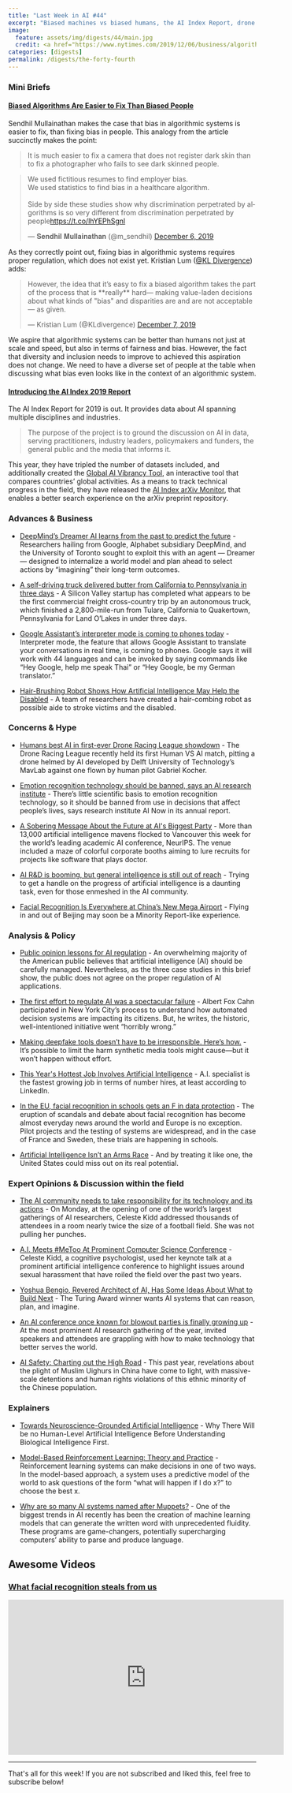 ```yaml
---
title: "Last Week in AI #44"
excerpt: "Biased machines vs biased humans, the AI Index Report, drone racing and more!"
image: 
  feature: assets/img/digests/44/main.jpg
  credit: <a href="https://www.nytimes.com/2019/12/06/business/algorithm-bias-fix.html"> Tim Cook / New York Times
categories: [digests]
permalink: /digests/the-forty-fourth
---
```


### Mini Briefs

#### [Biased Algorithms Are Easier to Fix Than Biased People](https://www.nytimes.com/2019/12/06/business/algorithm-bias-fix.html)

Sendhil Mullainathan makes the case that bias in algorithmic systems is easier to fix, than fixing bias in people. This analogy from the article succinctly makes the point:

> It is much easier to fix a camera that does not register dark skin than to fix a photographer who fails to see dark skinned people.

<blockquote class="twitter-tweet"><p lang="en" dir="ltr">We used fictitious resumes to find employer bias.<br>We used statistics to find bias in a healthcare algorithm. <br><br>Side by side these studies show why discrimination perpetrated by algorithms is so very different from discrimination perpetrated by people<a href="https://t.co/lhYEPhSgnl">https://t.co/lhYEPhSgnl</a></p>&mdash; 𝐒𝐞𝐧𝐝𝐡𝐢𝐥 𝐌𝐮𝐥𝐥𝐚𝐢𝐧𝐚𝐭𝐡𝐚𝐧 (@m_sendhil) <a href="https://twitter.com/m_sendhil/status/1203001552648245249?ref_src=twsrc%5Etfw">December 6, 2019</a></blockquote> <script async src="https://platform.twitter.com/widgets.js" charset="utf-8"></script>

As they correctly point out, fixing bias in algorithmic systems requires proper regulation, which does not exist yet. Kristian Lum ([@KL Divergence](https://twitter.com/KLdivergence/)) adds: 

<blockquote class="twitter-tweet"><p lang="en" dir="ltr">However, the idea that it’s easy to fix a biased algorithm takes the part of the process that is **really** hard— making value-laden decisions about what kinds of &quot;bias&quot; and disparities are and are not acceptable — as given.</p>&mdash; Kristian Lum (@KLdivergence) <a href="https://twitter.com/KLdivergence/status/1203143691168342017?ref_src=twsrc%5Etfw">December 7, 2019</a></blockquote> <script async src="https://platform.twitter.com/widgets.js" charset="utf-8"></script>

We aspire that algorithmic systems can be better than humans not just at scale and speed, but also in terms of fairness and bias. However, the fact that diversity and inclusion needs to improve to achieved this aspiration does not change. We need to have a diverse set of people at the table when discussing what bias even looks like in the context of an algorithmic system.  

#### [Introducing the AI Index 2019 Report](https://hai.stanford.edu/news/introducing-ai-index-2019-report)

The AI Index Report for 2019 is out. It provides data about AI spanning multiple disciplines and industries. 

> The purpose of the project is to ground the discussion on AI in data, serving practitioners, industry leaders, policymakers and funders, the general public and the media that informs it. 

This year, they have tripled the number of datasets included, and additionally created the [Global AI Vibrancy Tool](http://vibrancy.aiindex.org/), an interactive tool that compares countries’ global activities. As a means to track technical progress in the field, they have released the [AI Index arXiv Monitor](http://arxiv.aiindex.org/), that enables a better search experience on the arXiv preprint repository.  

### Advances & Business

* [DeepMind’s Dreamer AI learns from the past to predict the future](https://venturebeat.com/2019/12/10/deepminds-dreamer-ai-uses-the-past-to-predict-the-future/) - Researchers hailing from Google, Alphabet subsidiary DeepMind, and the University of Toronto sought to exploit this with an agent — Dreamer — designed to internalize a world model and plan ahead to select actions by “imagining” their long-term outcomes. 

* [A self-driving truck delivered butter from California to Pennsylvania in three days](https://www.mercurynews.com/a-self-driving-truck-delivered-butter-from-california-to-pennsylvania-in-three-days) - A Silicon Valley startup has completed what appears to be the first commercial freight cross-country trip by an autonomous truck, which finished a 2,800-mile-run from Tulare, California to Quakertown, Pennsylvania for Land O’Lakes in under three days.

* [Google Assistant’s interpreter mode is coming to phones today](https://www.theverge.com/2019/12/12/21010451/google-assistant-interpreter-mode-android-ios-apps) - Interpreter mode, the feature that allows Google Assistant to translate your conversations in real time, is coming to phones. Google says it will work with 44 languages and can be invoked by saying commands like “Hey Google, help me speak Thai” or “Hey Google, be my German translator.”

* [Hair-Brushing Robot Shows How Artificial Intelligence May Help the Disabled](https://fortune.com/2019/12/11/robot-hair-brushing-elderly/) - A team of researchers have created a hair-combing robot as possible aide to stroke victims and the disabled.

### Concerns & Hype

* [Humans best AI in first-ever Drone Racing League showdown](https://thenextweb.com/artificial-intelligence/2019/12/10/humans-best-ai-in-first-ever-drone-racing-league-showdown/) - The Drone Racing League recently held its first Human VS AI match, pitting a drone helmed by AI developed by Delft University of Technology’s MavLab against one flown by human pilot Gabriel Kocher.

* [Emotion recognition technology should be banned, says an AI research institute](https://www.technologyreview.com/f/614932/emotion-recognition-technology-should-be-banned-says-ai-research-institute/) - There’s little scientific basis to emotion recognition technology, so it should be banned from use in decisions that affect people’s lives, says research institute AI Now in its annual report.

* [A Sobering Message About the Future at AI's Biggest Party](https://www.wired.com/story/sobering-message-future-ai-party/) - More than 13,000 artificial intelligence mavens flocked to Vancouver this week for the world’s leading academic AI conference, NeurIPS. The venue included a maze of colorful corporate booths aiming to lure recruits for projects like software that plays doctor.

* [AI R&D is booming, but general intelligence is still out of reach](https://www.theverge.com/2019/12/12/21010671/ai-index-report-2019-machine-learning-artificial-intelligence-data-progress) - Trying to get a handle on the progress of artificial intelligence is a daunting task, even for those enmeshed in the AI community.

* [Facial Recognition Is Everywhere at China’s New Mega Airport](https://www.bloomberg.com/news/articles/2019-12-11/face-recognition-tech-is-everywhere-at-china-s-new-mega-airport) - Flying in and out of Beijing may soon be a Minority Report-like experience.

### Analysis & Policy

* [Public opinion lessons for AI regulation](https://www.brookings.edu/research/public-opinion-lessons-for-ai-regulation/) - An overwhelming majority of the American public believes that artificial intelligence (AI) should be carefully managed. Nevertheless, as the three case studies in this brief show, the public does not agree on the proper regulation of AI applications.

* [The first effort to regulate AI was a spectacular failure](https://www.fastcompany.com/90436012/the-first-effort-to-regulate-ai-was-a-spectacular-failure) - Albert Fox Cahn participated in New York City’s process to understand how automated decision systems are impacting its citizens. But, he writes, the historic, well-intentioned initiative went “horribly wrong.”

* [Making deepfake tools doesn’t have to be irresponsible. Here’s how.](https://www.technologyreview.com/s/614912/ethical-deepfake-tools-a-manifesto/) - It’s possible to limit the harm synthetic media tools might cause—but it won’t happen without effort.

* [This Year's Hottest Job Involves Artificial Intelligence](https://fortune.com/2019/12/10/artificial-intelligence-hottest-job/) - A.I. specialist is the fastest growing job in terms of number hires, at least according to LinkedIn.

* [In the EU, facial recognition in schools gets an F in data protection](https://www.accessnow.org/in-the-eu-facial-recognition-in-schools-gets-an-f-in-data-protection/) - The eruption of scandals and debate about facial recognition has become almost everyday news around the world and Europe is no exception. Pilot projects and the testing of systems are widespread, and in the case of France and Sweden, these trials are happening in schools.

* [Artificial Intelligence Isn’t an Arms Race](https://foreignpolicy.com/2019/12/11/artificial-intelligence-ai-not-arms-race-china-united-states/) - And by treating it like one, the United States could miss out on its real potential.

### Expert Opinions & Discussion within the field

* [The AI community needs to take responsibility for its technology and its actions](https://www.technologyreview.com/s/614923/ai-tech-industry-take-responsibility/) - On Monday, at the opening of one of the world’s largest gatherings of AI researchers, Celeste Kidd addressed thousands of attendees in a room nearly twice the size of a football field. She was not pulling her punches.

* [A.I. Meets #MeToo At Prominent Computer Science Conference](https://fortune.com/2019/12/09/sexual-harassment-issues-highlighted-at-a-leading-a-i-conference/) - Celeste Kidd, a cognitive psychologist, used her keynote talk at a prominent artificial intelligence conference to highlight issues around sexual harassment that have roiled the field over the past two years.

* [Yoshua Bengio, Revered Architect of AI, Has Some Ideas About What to Build Next](https://spectrum.ieee.org/tech-talk/robotics/artificial-intelligence/yoshua-bengio-revered-architect-of-ai-has-some-ideas-about-what-to-build-next) - The Turing Award winner wants AI systems that can reason, plan, and imagine.

* [An AI conference once known for blowout parties is finally growing up](https://www.technologyreview.com/s/614935/ai-conference-neurips-power-responsibility/) - At the most prominent AI research gathering of the year, invited speakers and attendees are grappling with how to make technology that better serves the world.

* [AI Safety: Charting out the High Road](https://warontherocks.com/2019/12/ai-safety-charting-out-the-high-road/) - This past year, revelations about the plight of Muslim Uighurs in China have come to light, with massive-scale detentions and human rights violations of this ethnic minority of the Chinese population.

### Explainers

* [Towards Neuroscience-Grounded Artificial Intelligence](https://towardsdatascience.com/towards-neuroscience-grounded-artificial-intelligence-9d592ace4314) - Why There Will be no Human-Level Artificial Intelligence Before Understanding Biological Intelligence First.

* [Model-Based Reinforcement Learning: Theory and Practice](http://bair.berkeley.edu/blog/2019/12/12/mbpo/) - Reinforcement learning systems can make decisions in one of two ways. In the model-based approach, a system uses a predictive model of the world to ask questions of the form “what will happen if I do x?” to choose the best x.

* [Why are so many AI systems named after Muppets?](https://www.theverge.com/2019/12/11/20993407/ai-language-models-muppets-sesame-street-muppetware-elmo-bert-ernie) - One of the biggest trends in AI recently has been the creation of machine learning models that can generate the written word with unprecedented fluidity. These programs are game-changers, potentially supercharging computers’ ability to parse and produce language.

## Awesome Videos

### [What facial recognition steals from us](https://youtu.be/cc0dqW2HCRc)

<iframe width="560" height="315" src="https://www.youtube.com/embed/cc0dqW2HCRc" frameborder="0" allow="accelerometer; autoplay; encrypted-media; gyroscope; picture-in-picture" allowfullscreen></iframe>

<hr>

That's all for this week! If you are not subscribed and liked this, feel free to subscribe below!
